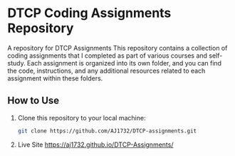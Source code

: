 # DTCP Coding Assignments Repository
A repository for DTCP Assignments
This repository contains a collection of coding assignments that I completed as part of various courses and self-study. Each assignment is organized into its own folder, and you can find the code, instructions, and any additional resources related to each assignment within these folders.

## How to Use

1. Clone this repository to your local machine:

   ```bash
   git clone https://github.com/AJ1732/DTCP-assignments.git

2. Live Site
   https://aj1732.github.io/DTCP-Assignments/
